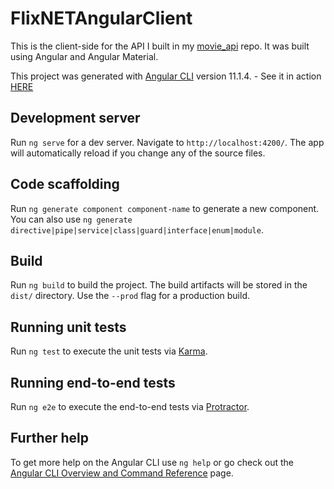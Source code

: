 # FlixNETAngularClient

This is the client-side for the API I built in my [movie_api](https://github.com/jonathan-sheets/movie_api) repo. It was built using Angular and Angular Material.

This project was generated with [Angular CLI](https://github.com/angular/angular-cli) version 11.1.4. - See it in action [HERE](https://djoseitz.github.io/CineFan-Angular-client)

## Development server

Run `ng serve` for a dev server. Navigate to `http://localhost:4200/`. The app will automatically reload if you change any of the source files.

## Code scaffolding

Run `ng generate component component-name` to generate a new component. You can also use `ng generate directive|pipe|service|class|guard|interface|enum|module`.

## Build

Run `ng build` to build the project. The build artifacts will be stored in the `dist/` directory. Use the `--prod` flag for a production build.

## Running unit tests

Run `ng test` to execute the unit tests via [Karma](https://karma-runner.github.io).

## Running end-to-end tests

Run `ng e2e` to execute the end-to-end tests via [Protractor](http://www.protractortest.org/).

## Further help

To get more help on the Angular CLI use `ng help` or go check out the [Angular CLI Overview and Command Reference](https://angular.io/cli) page.
